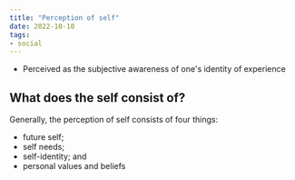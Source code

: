 ```yaml
---
title: "Perception of self"
date: 2022-10-10
tags:
- social
---
```


- Perceived as the subjective awareness of one's identity of experience

## What does the self consist of?
Generally, the perception of self consists of four things:
- future self;
- self needs;
- self-identity; and
- personal values and beliefs